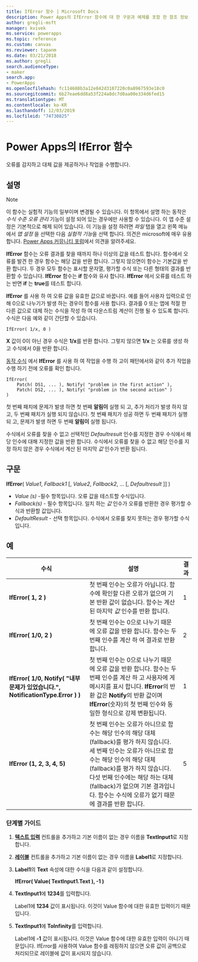 ```yaml
---
title: IfError 함수 | Microsoft Docs
description: Power Apps의 IfError 함수에 대 한 구문과 예제를 포함 한 참조 정보
author: gregli-msft
manager: kvivek
ms.service: powerapps
ms.topic: reference
ms.custom: canvas
ms.reviewer: tapanm
ms.date: 03/21/2018
ms.author: gregli
search.audienceType:
- maker
search.app:
- PowerApps
ms.openlocfilehash: fc114688b3a12e842d3107220c0a8967593e18c0
ms.sourcegitcommit: 6b27eae6dd8a53f224a8dc7d0aa00e334d6fed15
ms.translationtype: MT
ms.contentlocale: ko-KR
ms.lasthandoff: 12/03/2019
ms.locfileid: "74730825"
---
```

# <a name="iferror-function-in-power-apps"></a>Power Apps의 IfError 함수

오류를 감지하고 대체 값을 제공하거나 작업을 수행합니다.

## <a name="description"></a>설명

> [!NOTE]
> 이 함수는 실험적 기능의 일부이며 변경될 수 있습니다. 이 항목에서 설명 하는 동작은 *수식 수준 오류 관리* 기능이 설정 되어 있는 경우에만 사용할 수 있습니다. 이 앱 수준 설정은 기본적으로 해제 되어 있습니다. 이 기능을 설정 하려면 *파일* 탭을 열고 왼쪽 메뉴에서 *앱 설정* 을 선택한 다음 *실험적 기능*을 선택 합니다. 의견은 microsoft에 매우 유용 합니다. [Power Apps 커뮤니티 포럼](https://powerusers.microsoft.com/t5/Expressions-and-Formulas/bd-p/How-To)에서 의견을 알려주세요.

**IfError** 함수는 오류 결과를 찾을 때까지 하나 이상의 값을 테스트 합니다. 함수에서 오류를 발견 한 경우 함수는 해당 값을 반환 합니다. 그렇지 않으면이 함수는 기본값을 반환 합니다. 두 경우 모두 함수는 표시할 문자열, 평가할 수식 또는 다른 형태의 결과를 반환할 수 있습니다. **IfError** 함수는 **if** 함수와 유사 합니다. **IfError** 에서 오류를 테스트 하는 반면 **if** 는 **true**를 테스트 합니다.

**IfError** 를 사용 하 여 오류 값을 유효한 값으로 바꿉니다. 예를 들어 사용자 입력으로 인해 0으로 나누기가 발생 하는 경우이 함수를 사용 합니다. 결과를 0 또는 앱에 적절 한 다른 값으로 대체 하는 수식을 작성 하 여 다운스트림 계산이 진행 될 수 있도록 합니다. 수식은 다음 예와 같이 간단할 수 있습니다.

```powerapps-dot
IfError( 1/x, 0 )
```

**X** 값이 0이 아닌 경우 수식은 **1/x**를 반환 합니다. 그렇지 않으면 **1/x** 는 오류를 생성 하 고 수식에서 0을 반환 합니다.

[동작 수식](../working-with-formulas-in-depth.md) 에서 **IfError** 를 사용 하 여 작업을 수행 하 고이 패턴에서와 같이 추가 작업을 수행 하기 전에 오류를 확인 합니다.

```powerapps-dot
IfError(
    Patch( DS1, ... ), Notify( "problem in the first action" ),
    Patch( DS2, ... ), Notify( "problem in the second action" )
)
```

첫 번째 패치에 문제가 발생 하면 첫 번째 **알림이** 실행 되 고, 추가 처리가 발생 하지 않고, 두 번째 패치가 실행 되지 않습니다. 첫 번째 패치가 성공 하면 두 번째 패치가 실행 되 고, 문제가 발생 하면 두 번째 **알림이** 실행 됩니다.

수식에서 오류를 찾을 수 없고 선택적인 *Defaultresult* 인수를 지정한 경우 수식에서 해당 인수에 대해 지정한 값을 반환 합니다. 수식에서 오류를 찾을 수 없고 해당 인수를 지정 하지 않은 경우 수식에서 계산 된 마지막 *값* 인수가 반환 됩니다.

## <a name="syntax"></a>구문

**IfError**( *Value1*, *Fallback1* [, *Value2*, *Fallback2*, ... [, *Defaultresult* ]] )

* *Value (s)* -필수 항목입니다. 오류 값을 테스트할 수식입니다.
* *Fallback(s)* - 필수 항목입니다. 일치 하는 *값* 인수가 오류를 반환한 경우 평가할 수식과 반환할 값입니다.
* *DefaultResult* - 선택 항목입니다.  수식에서 오류를 찾지 못하는 경우 평가할 수식입니다.

## <a name="examples"></a>예

| 수식 | 설명 | 결과 |
| --- | --- | --- |
| **IfError( 1, 2 )** |첫 번째 인수는 오류가 아닙니다. 함수에 확인할 다른 오류가 없으며 기본 반환 값이 없습니다. 함수는 계산 된 마지막 *값* 인수를 반환 합니다.   | 1 |
| **IfError( 1/0, 2 )** | 첫 번째 인수는 0으로 나누기 때문에 오류 값을 반환 합니다. 함수는 두 번째 인수를 계산 하 여 결과로 반환 합니다. | 2 |
| **IfError( 1/0, Notify( "내부 문제가 있었습니다.", NotificationType.Error ) )** | 첫 번째 인수는 0으로 나누기 때문에 오류 값을 반환 합니다. 함수는 두 번째 인수를 계산 하 고 사용자에 게 메시지를 표시 합니다. **IfError**의 반환 값은 **Notify**의 반환 값이며 **IfError**(숫자)의 첫 번째 인수와 동일한 형식으로 강제 변환됩니다. | 1 |
| **IfError (1, 2, 3, 4, 5)** | 첫 번째 인수는 오류가 아니므로 함수는 해당 인수의 해당 대체 (fallback)를 평가 하지 않습니다. 세 번째 인수는 오류가 아니므로 함수는 해당 인수의 해당 대체 (fallback)를 평가 하지 않습니다. 다섯 번째 인수에는 해당 하는 대체 (fallback)가 없으며 기본 결과입니다. 함수는 수식에 오류가 없기 때문에 결과를 반환 합니다. | 5 |

### <a name="step-by-step"></a>단계별 가이드

1. **[텍스트 입력](../controls/control-text-input.md)** 컨트롤을 추가하고 기본 이름이 없는 경우 이름을 **TextInput1**로 지정합니다.

2. **[레이블](../controls/control-text-box.md)** 컨트롤을 추가하고 기본 이름이 없는 경우 이름을 **Label1**로 지정합니다.

3. **Label1**의 **Text** 속성에 대한 수식을 다음과 같이 설정합니다.

    **IfError( Value( TextInput1.Text ), -1 )**

4. **TextInput1**에 **1234**를 입력합니다.  

    Label1에 **1234** 값이 표시됩니다. 이것이 Value 함수에 대한 유효한 입력이기 때문입니다.

5. **TextInput1**에 **ToInfinity**를 입력합니다.

    Label1에 **-1** 값이 표시됩니다. 이것은 Value 함수에 대한 유효한 입력이 아니기 때문입니다.  IfError를 사용하여 Value 함수를 래핑하지 않으면 오류 값이 공백으로 처리되므로 레이블에 값이 표시되지 않습니다. 

